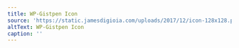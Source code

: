 ```yaml
---
title: WP-Gistpen Icon
source: 'https://static.jamesdigioia.com/uploads/2017/12/icon-128x128.png'
altText: WP-Gistpen Icon
caption: ''
---
```


